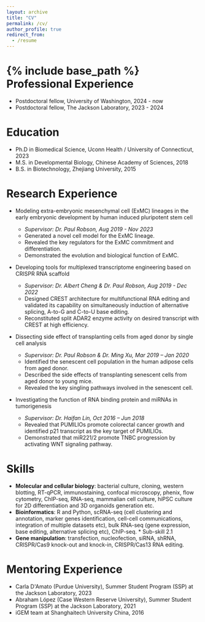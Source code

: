 ```yaml
---
layout: archive
title: "CV"
permalink: /cv/
author_profile: true
redirect_from:
  - /resume
---
```


{% include base_path %}
Professional Experience
======
* Postdoctoral fellow, University of Washington, 2024 - now
* Postdoctoral fellow, The Jackson Laboratory, 2023 - 2024

Education
======
* Ph.D in Biomedical Science, Uconn Health / University of Connecticut, 2023
* M.S. in Developmental Biology, Chinese Academy of Sciences, 2018
* B.S. in Biotechnology, Zhejiang University, 2015


<!-- This is commented out. -->

Research Experience
======
- Modeling extra-embryonic mesenchymal cell (ExMC) lineages in the early embryonic development by human induced pluripotent stem cell
  - *Supervisor: Dr. Paul Robson, Aug 2019 - Nov 2023*
  - Generated a novel cell model for the ExMC lineage.
  - Revealed the key regulators for the ExMC commitment and differentiation.
  - Demonstrated the evolution and biological function of ExMC.


- Developing tools for multiplexed transcriptome engineering based on CRISPR RNA scaffold
  - *Supervisor: Dr. Albert Cheng & Dr. Paul Robson, Aug 2019 - Dec 2022*
  - Designed CREST architecture for multifunctional RNA editing and validated its capability on simultaneously induction of alternative splicing, A-to-G and C-to-U base editing.
  - Reconstituted split ADAR2 enzyme activity on desired transcript with CREST at high efficiency. 


- Dissecting side effect of transplanting cells from aged donor by single cell analysis
  - *Supervisor: Dr. Paul Robson & Dr. Ming Xu, Mar 2019 – Jan 2020*
  - Identified the senescent cell population in the human adipose cells from aged donor.
  - Described the side effects of transplanting senescent cells from aged donor to young mice.
  - Revealed the key singling pathways involved in the senescent cell.


- Investigating the function of RNA binding protein and miRNAs in tumorigenesis
  - *Supervisor: Dr. Haifan Lin, Oct 2016 – Jun 2018*
  - Revealed that PUMILIOs promote colorectal cancer growth and identified p21 transcript as the key target of PUMILIOs.
  - Demonstrated that miR221/2 promote TNBC progression by activating WNT signaling pathway.

<!-- This is commented out. -->

Skills
======
- **Molecular and cellular biology**: bacterial culture, cloning, western blotting, RT-qPCR, immunostaining, confocal microscopy, phenix, flow cytometry, ChIP-seq, RNA-seq, mammalian cell culture, hiPSC culture for 2D differentiation and 3D organoids generation etc.
- **Bioinformatics**: R and Python, scRNA-seq (cell clustering and annotation, marker genes identification, cell-cell communications, integration of multiple datasets etc), bulk RNA-seq (gene expression, base editing, alternative splicing etc), ChIP-seq.  * Sub-skill 2.1
- **Gene manipulation**: transfection, nucleofection, siRNA, shRNA, CRISPR/Cas9 knock-out and knock-in, CRISPR/Cas13 RNA editing.

  
Mentoring Experience
======
- Carla D'Amato (Purdue University), Summer Student Program (SSP) at the Jackson Laboratory, 2023
- Abraham López (Case Western Reserve University), Summer Student Program (SSP) at the Jackson Laboratory, 2021
- iGEM team at Shanghaitech University China, 2016

